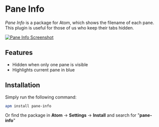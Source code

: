 # Pane Info

_Pane Info_ is a package for Atom, which shows the filename of each pane. This plugin is useful for those of us who keep their tabs hidden.

[![Pane Info Screenshot](https://github.com/sberan/atom-pane-info/raw/master/screenshot.png)](https://atom.io/packages/pane-info)

## Features <a id="features"></a>

  * Hidden when only one pane is visible
  * Highlights current pane in blue

## Installation <a id="installation"></a>

Simply run the following command:
```sh
apm install pane-info
```

Or find the package in **Atom** &rarr; **Settings** &rarr; **Install** and search for "**pane-info**"
